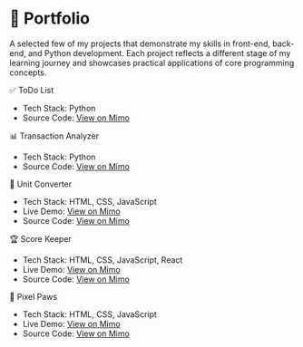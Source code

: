 # 📁 Portfolio

A selected few of my projects that demonstrate my skills in front-end, back-end, and Python development. Each project reflects a different stage of my learning journey and showcases practical applications of core programming concepts.


✅ ToDo List
- Tech Stack: Python
- Source Code: [View on Mimo](https://mimo.org/web/shared/6947703)  


📊 Transaction Analyzer
- Tech Stack: Python
- Source Code: [View on Mimo](https://mimo.org/web/shared/6984545)  


🔄 Unit Converter
- Tech Stack: HTML, CSS, JavaScript
- Live Demo: [View on Mimo](https://c2f5gb.mimo.run/index.html)
- Source Code: [View on Mimo](https://mimo.org/web/shared/6419992)  


🏆 Score Keeper
- Tech Stack: HTML, CSS, JavaScript, React
- Live Demo: [View on Mimo](https://tsae0v.mimo.run/)
- Source Code: [View on Mimo](https://mimo.org/web/shared/6667891)  


🐾 Pixel Paws
- Tech Stack: HTML, CSS, JavaScript
- Live Demo: [View on Mimo](https://tzp4ra.mimo.run/index.html)
- Source Code: [View on Mimo](https://mimo.org/web/shared/6626147)  






